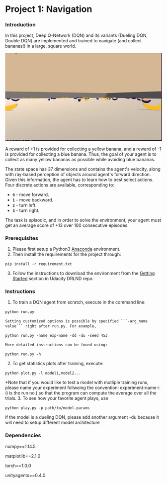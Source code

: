 [//]: # (Image References)

[image1]:results/animation/dddqn-demo.gif "Trained Agent"

# Project 1: Navigation

### Introduction

In this project, Deep Q-Network (DQN) and its variants (Dueling DQN, Double DQN) are implemented and trained to navigate (and collect bananas!) in a large, square world. 

![Trained Agent][image1]


A reward of +1 is provided for collecting a yellow banana, and a reward of -1 is provided for collecting a blue banana.  Thus, the goal of your agent is to collect as many yellow bananas as possible while avoiding blue bananas.  

The state space has 37 dimensions and contains the agent's velocity, along with ray-based perception of objects around agent's forward direction.  Given this information, the agent has to learn how to best select actions.  Four discrete actions are available, corresponding to:
- **`0`** - move forward.
- **`1`** - move backward.
- **`2`** - turn left.
- **`3`** - turn right.

The task is episodic, and in order to solve the environment, your agent must get an average score of +13 over 100 consecutive episodes.

### Prerequisites
1. Please first setup a Python3 [Anaconda](https://www.anaconda.com/download) environment. 
2. Then install the requirements for the project through:
```
pip install -r requirement.txt
```

3. Follow the instructions to download the environment from the [Getting Started](https://github.com/udacity/deep-reinforcement-learning/tree/master/p1_navigation) section in Udacity DRLND repo.

### Instructions
1. To train a DQN agent from scratch, execute in the command line:
```
python run.py  
```
    Setting customized options is possible by specified ```-arg_name value``` right after run.py. For example,
```
python run.py -name exp-name -dd -du -seed 453
```
    More detailed instructions can be found using:
```
python run.py -h
```
2. To get statistics plots after training, execute:
```
python plot.py -l model1,model2...
```
   *Note that if you would like to test a model with mutliple training runs, please name your experiment follwoing the convention: experiment-name-i (i is the run no.) so that the program can compute the average over all the trials. 
3. To see how your favorite agent plays, use
```
python play.py -p path/to/model-params 
```
if the model is a dueling DQN, please add another argument -du because it will need to setup different model architecture

### Dependencies
numpy==1.14.5

matplotlib==2.1.0

torch==1.0.0

unityagents==0.4.0